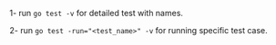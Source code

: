 1- run ```go test -v``` for detailed test with names.  
  
2- run ```go test -run="<test_name>" -v``` for running specific test case.